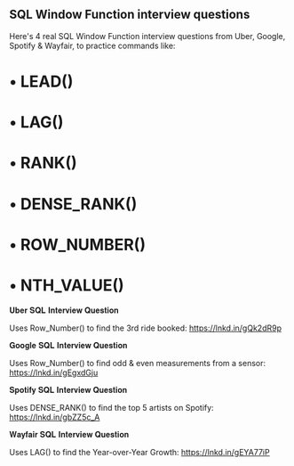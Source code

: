 ## SQL Window Function interview questions

Here's 4 real SQL Window Function interview questions from Uber, Google, Spotify & Wayfair, to practice commands like:
# • LEAD()
# • LAG()
# • RANK()
# • DENSE_RANK()
# • ROW_NUMBER()
# • NTH_VALUE()

𝐔𝐛𝐞𝐫 𝐒𝐐𝐋 𝐈𝐧𝐭𝐞𝐫𝐯𝐢𝐞𝐰 𝐐𝐮𝐞𝐬𝐭𝐢𝐨𝐧

Uses Row_Number() to find the 3rd ride booked:
https://lnkd.in/gQk2dR9p

𝐆𝐨𝐨𝐠𝐥𝐞 𝐒𝐐𝐋 𝐈𝐧𝐭𝐞𝐫𝐯𝐢𝐞𝐰 𝐐𝐮𝐞𝐬𝐭𝐢𝐨𝐧

Uses Row_Number() to find odd & even measurements from a sensor:
https://lnkd.in/gEgxdGju

𝐒𝐩𝐨𝐭𝐢𝐟𝐲 𝐒𝐐𝐋 𝐈𝐧𝐭𝐞𝐫𝐯𝐢𝐞𝐰 𝐐𝐮𝐞𝐬𝐭𝐢𝐨𝐧

Uses DENSE_RANK() to find the top 5 artists on Spotify:
https://lnkd.in/gbZZ5c_A

𝐖𝐚𝐲𝐟𝐚𝐢𝐫 𝐒𝐐𝐋 𝐈𝐧𝐭𝐞𝐫𝐯𝐢𝐞𝐰 𝐐𝐮𝐞𝐬𝐭𝐢𝐨𝐧

Uses LAG() to find the Year-over-Year Growth:
https://lnkd.in/gEYA77iP
